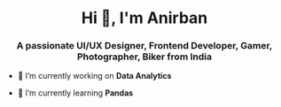 <h1 align="center">Hi 👋, I'm Anirban</h1>
<h3 align="center">A passionate UI/UX Designer, Frontend Developer, Gamer, Photographer, Biker from India</h3>

- 🔭 I’m currently working on **Data Analytics**

- 🌱 I’m currently learning **Pandas**



